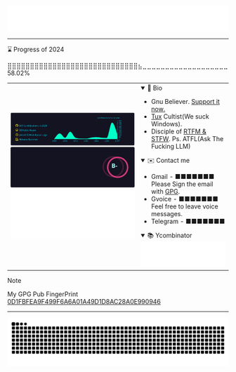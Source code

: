 ![Typing SVG](assets/typing_svg.svg)

---

<!--START_SECTION:progress-->
⌛ Progress of 2024
<!--094546fa-4ed1-11ef-a52e-052a651ac6f1-->
⣿⣿⣿⣿⣿⣿⣿⣿⣿⣿⣿⣿⣿⣿⣿⣿⣿⣿⣿⣿⣿⣿⣿⣿⣿⣿⣿⣿⣿⣦⣀⣀⣀⣀⣀⣀⣀⣀⣀⣀⣀⣀⣀⣀⣀⣀⣀⣀⣀ 58.02%
<!--END_SECTION:progress-->

<table>
<tr>
<td>
<picture>
 <source media="(prefers-color-scheme: dark)" srcset="assets/profile_summary_card_dark.svg">
 <source media="(prefers-color-scheme: light)" srcset="assets/profile_summary_card.svg">
 <img alt="Summary Card" src="assets/profile_summary_card_dark.svg">
</picture>
<picture>
 <source media="(prefers-color-scheme: dark)" srcset="assets/readme_card_dark.svg">
 <source media="(prefers-color-scheme: light)" srcset="assets/readme_card.svg">
 <img alt="Readme Card" src="assets/readme_card_dark.svg">
</picture>
<picture>
 <source media="(prefers-color-scheme: dark)" srcset="assets/leet_card_dark.svg">
 <source media="(prefers-color-scheme: light)" srcset="assets/leet_card.svg">
 <img alt="LeetCode Card" src="assets/leet_card_dark.svg">
</picture>

</td>
<td>
<details open>
<summary>👋 Bio</summary>
<ul>
<li>Gnu Believer. <a href="https://my.fsf.org/join">Support it now.</a></li>
<li><a href="https://isc.tamu.edu/~lewing/linux/">Tux</a> Cultist(We suck Windows).</li>
<li>Disciple of <a href="http://www.catb.org/~esr/faqs/smart-questions.html#rtfm">RTFM & STFW</a>. Ps. ATFL(Ask The Fucking LLM)</li>
</ul>
</details>
<details open>
<summary>✉️ Contact me</summary>
<ul>
<li>
Gmail - 
<span>
■■■■■■■
<!--0x00.tor@gmail.com-->
</span>
<br>
Please Sign the email with
<a href="https://gnupg.org/">GPG</a>.
<br>
</li>
<li>
Gvoice - 
<span>
■■■■■■■
<!--+1-339-236-3169-->
</span>
<br>
Feel free to leave voice messages.
</li>
<li>
Telegram - 
<span>
■■■■■■■
<!--https://t.me/cyberpelican-->
</span>
</li>
</ul>
</details>
<details open>
<summary>📚 Ycombinator</summary>
<img alt="" src="metrics.plugin.rss.svg"/>
</details>
</td>
</tr>
</table>

> [!NOTE]
>
> My GPG Pub
> FingerPrint [0D1FBFEA9F499F6A6A01A49D1D8AC28A0E990946](https://keys.openpgp.org/search?q=0D1FBFEA9F499F6A6A01A49D1D8AC28A0E990946)

---

![](https://raw.githubusercontent.com/dhay3/dhay3/output/github-contribution-grid-snake.svg)
